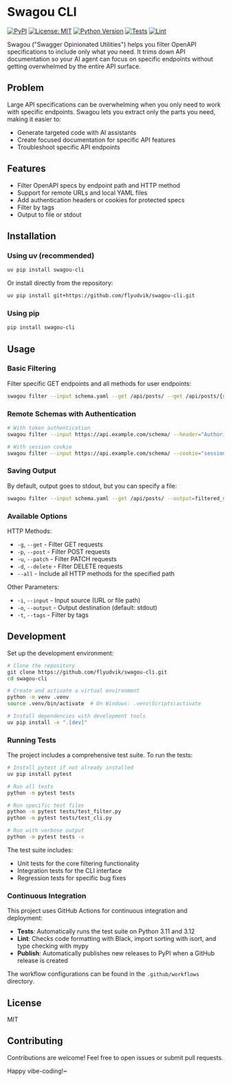 # Swagou CLI

[![PyPI](https://img.shields.io/pypi/v/swagou-cli)](https://pypi.org/project/swagou-cli/)
[![License: MIT](https://img.shields.io/badge/License-MIT-yellow.svg)](https://opensource.org/licenses/MIT)
[![Python Version](https://img.shields.io/badge/python-3.11+-blue.svg)](https://www.python.org/downloads/)
[![Tests](https://github.com/flyudvik/swagou-cli/actions/workflows/tests.yml/badge.svg)](https://github.com/flyudvik/swagou-cli/actions/workflows/tests.yml)
[![Lint](https://github.com/flyudvik/swagou-cli/actions/workflows/lint.yml/badge.svg)](https://github.com/flyudvik/swagou-cli/actions/workflows/lint.yml)

Swagou ("Swagger Opinionated Utilities") helps you filter OpenAPI specifications to include only what you need. It trims
down API documentation so your AI agent can focus on specific endpoints without getting overwhelmed by the entire API
surface.

## Problem

Large API specifications can be overwhelming when you only need to work with specific endpoints. Swagou lets you extract
only the parts you need, making it easier to:

- Generate targeted code with AI assistants
- Create focused documentation for specific API features
- Troubleshoot specific API endpoints

## Features

- Filter OpenAPI specs by endpoint path and HTTP method
- Support for remote URLs and local YAML files
- Add authentication headers or cookies for protected specs
- Filter by tags
- Output to file or stdout

## Installation

### Using uv (recommended)

```bash
uv pip install swagou-cli
```

Or install directly from the repository:

```bash
uv pip install git+https://github.com/flyudvik/swagou-cli.git
```

### Using pip

```bash
pip install swagou-cli
```

## Usage

### Basic Filtering

Filter specific GET endpoints and all methods for user endpoints:

```bash
swagou filter --input schema.yaml --get /api/posts/ --get /api/posts/{slug}/ --all /api/users/*
```

### Remote Schemas with Authentication

```bash
# With token authentication
swagou filter --input https://api.example.com/schema/ --header="Authorization: Token abc123" --get /api/posts/

# With session cookie
swagou filter --input https://api.example.com/schema/ --cookie="sessionid=abc123" --all /api/users/*
```

### Saving Output

By default, output goes to stdout, but you can specify a file:

```bash
swagou filter --input schema.yaml --get /api/posts/ --output=filtered_schema.yaml
```

### Available Options

HTTP Methods:

- `-g`, `--get` - Filter GET requests
- `-p`, `--post` - Filter POST requests
- `-u`, `--patch` - Filter PATCH requests
- `-d`, `--delete` - Filter DELETE requests
- `--all` - Include all HTTP methods for the specified path

Other Parameters:

- `-i`, `--input` - Input source (URL or file path)
- `-o`, `--output` - Output destination (default: stdout)
- `-t`, `--tags` - Filter by tags

## Development

Set up the development environment:

```bash
# Clone the repository
git clone https://github.com/flyudvik/swagou-cli.git
cd swagou-cli

# Create and activate a virtual environment
python -m venv .venv
source .venv/bin/activate  # On Windows: .venv\Scripts\activate

# Install dependencies with development tools
uv pip install -e ".[dev]"
```

### Running Tests

The project includes a comprehensive test suite. To run the tests:

```bash
# Install pytest if not already installed
uv pip install pytest

# Run all tests
python -m pytest tests

# Run specific test files
python -m pytest tests/test_filter.py
python -m pytest tests/test_cli.py

# Run with verbose output
python -m pytest tests -v
```

The test suite includes:
- Unit tests for the core filtering functionality
- Integration tests for the CLI interface
- Regression tests for specific bug fixes

### Continuous Integration

This project uses GitHub Actions for continuous integration and deployment:

- **Tests**: Automatically runs the test suite on Python 3.11 and 3.12
- **Lint**: Checks code formatting with Black, import sorting with isort, and type checking with mypy
- **Publish**: Automatically publishes new releases to PyPI when a GitHub release is created

The workflow configurations can be found in the `.github/workflows` directory.

## License

MIT

## Contributing

Contributions are welcome! Feel free to open issues or submit pull requests.

Happy vibe-coding!~
